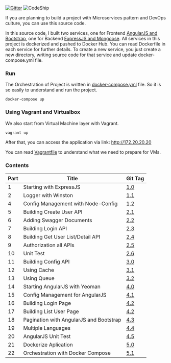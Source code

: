 [![Gitter](https://badges.gitter.im/thanhson1085/bean-seed.svg)](https://gitter.im/thanhson1085/bean-seed?utm_source=badge&utm_medium=badge&utm_campaign=pr-badge)
![CodeShip](https://codeship.com/projects/e11c9da0-e9c1-0133-a811-5a99213623df/status?branch=master)

If you are planning to build a project with Microservices pattern and DevOps culture, you can use this source code.

In this source code, I built two services, one for Frontend [AngularJS and Bootstrap](https://github.com/thanhson1085/bean-seed/tree/master/site-seed), one for Backend [ExpressJS and Mongoose](https://github.com/thanhson1085/bean-seed/tree/master/api-seed). All services in this project is dockerized and pushed to Docker Hub. You can read Dockerfile in each service for further details. To create a new service, you just create a new directory, writing source code for that service and update docker-compose.yml file.

### Run
The Orchestration of Project is written in [docker-compose.yml](https://github.com/thanhson1085/bean-seed/blob/master/docker-compose.yml) file. So it is so easily to understand and run the project.
```
docker-compose up
```

### Using Vagrant and Virtualbox
We also start from Virtual Machine layer with Vagrant.
```
vagrant up
```
After that, you can access the application via link: http://172.20.20.20

You can read [Vagrantfile](https://github.com/thanhson1085/bean-seed/blob/master/Vagrantfile) to understand what we need to prepare for VMs.


### Contents

| Part | Title                       | Git Tag |
|------|-----------------------------|---------|
| 1    | Starting with ExpressJS     |  [1.0](https://github.com/thanhson1085/bean-seed/tree/1.0)|
| 2    | Logger with Winston     |  [1.1](https://github.com/thanhson1085/bean-seed/tree/1.1)|
| 4    | Config Management with Node-Config     |  [1.2](https://github.com/thanhson1085/bean-seed/tree/1.2)|
| 5    | Building Create User API     |  [2.1](https://github.com/thanhson1085/bean-seed/tree/2.1)|
| 6    | Adding Swagger Documents     |  [2.2](https://github.com/thanhson1085/bean-seed/tree/2.2)|
| 7    | Building Login API    |  [2.3](https://github.com/thanhson1085/bean-seed/tree/2.3)|
| 8    | Building Get User List/Detail API     |  [2.4](https://github.com/thanhson1085/bean-seed/tree/2.4)|
| 9    | Authorization all APIs     |  [2.5](https://github.com/thanhson1085/bean-seed/tree/2.5)|
| 10    | Unit Test     |  [2.6](https://github.com/thanhson1085/bean-seed/tree/2.6)|
| 11    | Building Config API     |  [3.0](https://github.com/thanhson1085/bean-seed/tree/3.0)|
| 12    | Using Cache     |  [3.1](https://github.com/thanhson1085/bean-seed/tree/3.1)|
| 13    | Using Queue     |  [3.2](https://github.com/thanhson1085/bean-seed/tree/3.2)|
| 14    | Starting AngularJS with Yeoman     |  [4.0](https://github.com/thanhson1085/bean-seed/tree/4.0)|
| 15    | Config Management for AngularJS     |  [4.1](https://github.com/thanhson1085/bean-seed/tree/4.1)|
| 16    | Building Login Page     |  [4.2](https://github.com/thanhson1085/bean-seed/tree/4.2)|
| 17    | Building List User Page     |  [4.2](https://github.com/thanhson1085/bean-seed/tree/4.2)|
| 18    | Pagination with AngularJS and Bootstrap     |  [4.3](https://github.com/thanhson1085/bean-seed/tree/4.3)|
| 19    | Multiple Languages     |  [4.4](https://github.com/thanhson1085/bean-seed/tree/4.4)|
| 20    | AngularJS Unit Test     |  [4.5](https://github.com/thanhson1085/bean-seed/tree/4.5)|
| 21    | Dockerize Aplication     |  [5.0](https://github.com/thanhson1085/bean-seed/tree/5.0)|
| 22    | Orchestration with Docker Compose     |  [5.1](https://github.com/thanhson1085/bean-seed/tree/5.1)|
